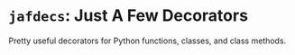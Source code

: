 # `jafdecs`: Just A Few Decorators

Pretty useful decorators for Python functions, classes, and class methods.
